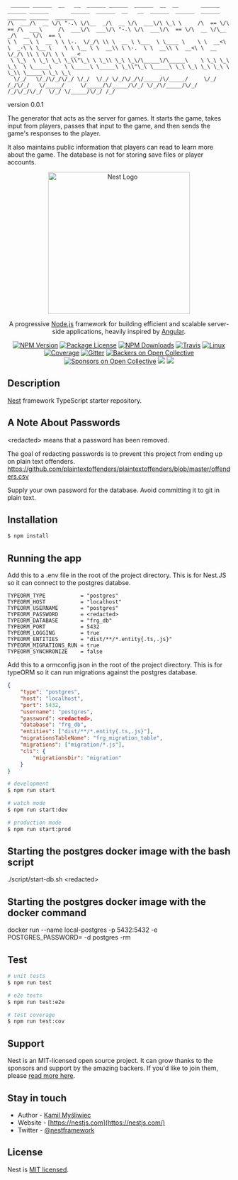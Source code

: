 ```text
 ______ ______  __   __  ______ ______  ______  __  __       ______  ______ ______       ______  ______  __   __  ______  ______  ______  ______ ______  ______
/\  ___/\  __ \/\ "-.\ \/\__  _/\  __ \/\  ___\/\ \_\ \     /\  == \/\  == /\  ___\     /\  ___\/\  ___\/\ "-.\ \/\  ___\/\  == \/\  __ \/\__  _/\  __ \/\  == \
\ \  __\ \  __ \ \ \-.  \/_/\ \\ \  __ \ \___  \ \____ \    \ \  __<\ \  _-\ \ \__ \    \ \ \__ \ \  __\\ \ \-.  \ \  __\\ \  __<\ \  __ \/_/\ \\ \ \/\ \ \  __<
 \ \_\  \ \_\ \_\ \_\\"\_\ \ \_\\ \_\ \_\/\_____\/\_____\    \ \_\ \_\ \_\  \ \_____\    \ \_____\ \_____\ \_\\"\_\ \_____\ \_\ \_\ \_\ \_\ \ \_\\ \_____\ \_\ \_\
  \/_/   \/_/\/_/\/_/ \/_/  \/_/ \/_/\/_/\/_____/\/_____/     \/_/ /_/\/_/   \/_____/     \/_____/\/_____/\/_/ \/_/\/_____/\/_/ /_/\/_/\/_/  \/_/ \/_____/\/_/ /_/
```
version 0.0.1


The generator that acts as the server for games.
It starts the game, takes input from players, passes that input to the game,
and then sends the game's responses to the player.

It also maintains public information that players can read to learn more about the game.
The database is not for storing save files or player accounts.

<p align="center">
  <a href="http://nestjs.com/" target="blank"><img src="https://nestjs.com/img/logo_text.svg" width="320" alt="Nest Logo" /></a>
</p>

[travis-image]: https://api.travis-ci.org/nestjs/nest.svg?branch=master
[travis-url]: https://travis-ci.org/nestjs/nest
[linux-image]: https://img.shields.io/travis/nestjs/nest/master.svg?label=linux
[linux-url]: https://travis-ci.org/nestjs/nest

  <p align="center">A progressive <a href="http://nodejs.org" target="blank">Node.js</a> framework for building efficient and scalable server-side applications, heavily inspired by <a href="https://angular.io" target="blank">Angular</a>.</p>
    <p align="center">
<a href="https://www.npmjs.com/~nestjscore"><img src="https://img.shields.io/npm/v/@nestjs/core.svg" alt="NPM Version" /></a>
<a href="https://www.npmjs.com/~nestjscore"><img src="https://img.shields.io/npm/l/@nestjs/core.svg" alt="Package License" /></a>
<a href="https://www.npmjs.com/~nestjscore"><img src="https://img.shields.io/npm/dm/@nestjs/core.svg" alt="NPM Downloads" /></a>
<a href="https://travis-ci.org/nestjs/nest"><img src="https://api.travis-ci.org/nestjs/nest.svg?branch=master" alt="Travis" /></a>
<a href="https://travis-ci.org/nestjs/nest"><img src="https://img.shields.io/travis/nestjs/nest/master.svg?label=linux" alt="Linux" /></a>
<a href="https://coveralls.io/github/nestjs/nest?branch=master"><img src="https://coveralls.io/repos/github/nestjs/nest/badge.svg?branch=master#5" alt="Coverage" /></a>
<a href="https://gitter.im/nestjs/nestjs?utm_source=badge&utm_medium=badge&utm_campaign=pr-badge&utm_content=body_badge"><img src="https://badges.gitter.im/nestjs/nestjs.svg" alt="Gitter" /></a>
<a href="https://opencollective.com/nest#backer"><img src="https://opencollective.com/nest/backers/badge.svg" alt="Backers on Open Collective" /></a>
<a href="https://opencollective.com/nest#sponsor"><img src="https://opencollective.com/nest/sponsors/badge.svg" alt="Sponsors on Open Collective" /></a>
  <a href="https://paypal.me/kamilmysliwiec"><img src="https://img.shields.io/badge/Donate-PayPal-dc3d53.svg"/></a>
  <a href="https://twitter.com/nestframework"><img src="https://img.shields.io/twitter/follow/nestframework.svg?style=social&label=Follow"></a>
</p>
  <!--[![Backers on Open Collective](https://opencollective.com/nest/backers/badge.svg)](https://opencollective.com/nest#backer)
  [![Sponsors on Open Collective](https://opencollective.com/nest/sponsors/badge.svg)](https://opencollective.com/nest#sponsor)-->

## Description

[Nest](https://github.com/nestjs/nest) framework TypeScript starter repository.

## A Note About Passwords

\<redacted\> means that a password has been removed.

The goal of redacting passwords is to prevent this project from ending up on plain text offenders.
https://github.com/plaintextoffenders/plaintextoffenders/blob/master/offenders.csv

Supply your own password for the database. Avoid committing it to git in plain text.

## Installation

```bash
$ npm install
```

## Running the app

Add this to a .env file in the root of the project directory.
This is for Nest.JS so it can connect to the postgres databse.
```env
TYPEORM_TYPE           = "postgres"
TYPEORM_HOST           = "localhost"
TYPEORM_USERNAME       = "postgres"
TYPEORM_PASSWORD       = <redacted>
TYPEORM_DATABASE       = "frg_db"
TYPEORM_PORT           = 5432
TYPEORM_LOGGING        = true
TYPEORM_ENTITIES       = "dist/**/*.entity{.ts,.js}"
TYPEORM_MIGRATIONS_RUN = true
TYPEORM_SYNCHRONIZE    = false
```

Add this to a ormconfig.json in the root of the project directory.
This is for typeORM so it can run migrations against the postgres database.
```json
{
    "type": "postgres",
    "host": "localhost",
    "port": 5432,
    "username": "postgres",
    "password": <redacted>,
    "database": "frg_db",
    "entities": ["dist/**/*.entity{.ts,.js}"],
    "migrationsTableName": "frg_migration_table",
    "migrations": ["migration/*.js"],
    "cli": {
        "migrationsDir": "migration"
    }
}
```

```bash
# development
$ npm run start

# watch mode
$ npm run start:dev

# production mode
$ npm run start:prod
```

## Starting the postgres docker image with the bash script
./script/start-db.sh \<redacted\>


## Starting the postgres docker image with the docker command
docker run --name local-postgres -p 5432:5432 -e POSTGRES_PASSWORD=<redacted> -d postgres -rm

## Test

```bash
# unit tests
$ npm run test

# e2e tests
$ npm run test:e2e

# test coverage
$ npm run test:cov
```

## Support

Nest is an MIT-licensed open source project. It can grow thanks to the sponsors and support by the amazing backers. If you'd like to join them, please [read more here](https://docs.nestjs.com/support).

## Stay in touch

- Author - [Kamil Myśliwiec](https://kamilmysliwiec.com)
- Website - [https://nestjs.com](https://nestjs.com/)
- Twitter - [@nestframework](https://twitter.com/nestframework)

## License

  Nest is [MIT licensed](LICENSE).
